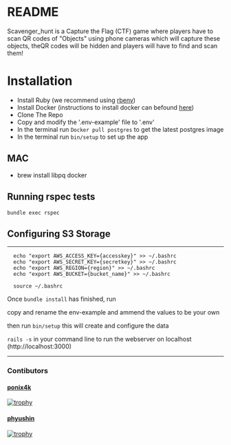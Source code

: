 
# README

Scavenger_hunt is a Capture the Flag (CTF) game where players have to scan QR codes of "Objects" using phone cameras which will capture these objects, theQR codes will be hidden and players will have to find and scan them! 


# Installation

- Install Ruby (we recommend using [rbenv](https://github.com/rbenv/rbenv))
- Install Docker (instructions to install docker can befound [here](https://docs.docker.com/get-docker/))
- Clone The Repo 
- Copy and modify the '.env-example' file to '.env' 
- In the terminal run ``` Docker pull postgres ``` to get the latest postgres image
- In the terminal run ``` bin/setup ``` to set up the app

## 

## MAC
- brew install libpq docker

## Running rspec tests
`bundle exec rspec`

## Configuring S3 Storage
---

```
  echo "export AWS_ACCESS_KEY={accesskey}" >> ~/.bashrc
  echo "export AWS_SECRET_KEY={secretkey}" >> ~/.bashrc
  echo "export AWS_REGION={region}" >> ~/.bashrc
  echo "export AWS_BUCKET={bucket_name}" >> ~/.bashrc

  source ~/.bashrc
```

Once `bundle install` has finished, run 

copy and rename the env-example and ammend the values to be your own

then run `bin/setup` this will create and configure the data



`rails -s` in your command line to run the webserver on localhost  (http://localhost:3000)

---
### Contibutors

#### [ponix4k](https://github.com/ponix4k)
[![trophy](https://github-profile-trophy.vercel.app/?username=ponix4k&theme=onedark&row=2&column=3)](https://github.com/ryo-ma/github-profile-trophy)

#### [phyushin](https://github.com/phyushin)
[![trophy](https://github-profile-trophy.vercel.app/?username=phyushin&theme=onedark&row=2&column=3)](https://github.com/ryo-ma/github-profile-trophy)


